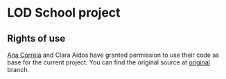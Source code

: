 # LOD School project

## Rights of use
[Ana Correia](https://github.com/anacorreia15) and Clara Aidos have granted permission to use their code as base for the current project.
You can find the original source at [original](https://github.com/miguelmagueijo/LOD/tree/original) branch.